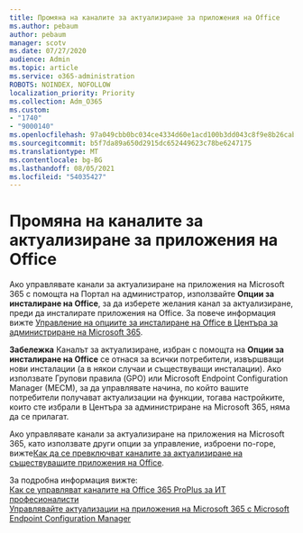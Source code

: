 ```yaml
---
title: Промяна на каналите за актуализиране за приложения на Office
ms.author: pebaum
author: pebaum
manager: scotv
ms.date: 07/27/2020
audience: Admin
ms.topic: article
ms.service: o365-administration
ROBOTS: NOINDEX, NOFOLLOW
localization_priority: Priority
ms.collection: Adm_O365
ms.custom:
- "1740"
- "9000140"
ms.openlocfilehash: 97a049cbb0bc034ce4334d60e1acd100b3dd043c8f9e8b26cab8580d88201516
ms.sourcegitcommit: b5f7da89a650d2915dc652449623c78be6247175
ms.translationtype: MT
ms.contentlocale: bg-BG
ms.lasthandoff: 08/05/2021
ms.locfileid: "54035427"
---
```

# <a name="change-update-channels-for-office-apps"></a>Промяна на каналите за актуализиране за приложения на Office

Ако управлявате канали за актуализиране на приложения на Microsoft 365 с помощта на Портал на администратор, използвайте  **Опции за инсталиране на Office**, за да изберете желания канал за актуализиране, преди да инсталирате приложения на Office. За повече информация вижте [Управление на опциите за инсталиране на Office в Центъра за администриране на Microsoft 365](https://docs.microsoft.com/deployoffice/manage-software-download-settings-office-365).

**Забележка** Каналът за актуализиране, избран с помощта на  **Опции за инсталиране на Office**  се отнася за всички потребители, извършващи нови инсталации (а в някои случаи и съществуващи инсталации). Ако използвате Групови правила (GPO) или Microsoft Endpoint Configuration Manager (MECM), за да управлявате начина, по който вашите потребители получават актуализации на функции, тогава настройките, които сте избрали в Центъра за администриране на Microsoft 365, няма да се прилагат.

Ако управлявате канали за актуализиране на приложения на Microsoft 365, като използвате други опции за управление, изброени по-горе, вижте[Как да се превключват каналите за актуализиране на съществуващите приложения на Office](https://support.microsoft.com/help/3185078/how-to-switch-from-semi-annual-channel-to-monthly-channel).

За подробна информация вижте:  
[Как се управляват каналите на Office 365 ProPlus за ИТ професионалисти](https://techcommunity.microsoft.com/t5/office-365-blog/how-to-manage-office-365-proplus-channels-for-it-pros/ba-p/795813)  
[Управлявайте актуализации на приложения на Microsoft 365 с Microsoft Endpoint Configuration Manager](https://docs.microsoft.com/deployoffice/manage-microsoft-365-apps-updates-configuration-manager)